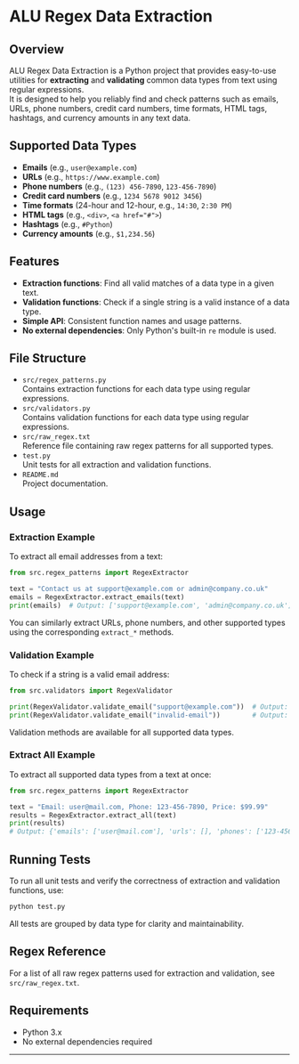 # ALU Regex Data Extraction

## Overview

ALU Regex Data Extraction is a Python project that provides easy-to-use utilities for **extracting** and **validating** common data types from text using regular expressions.  
It is designed to help you reliably find and check patterns such as emails, URLs, phone numbers, credit card numbers, time formats, HTML tags, hashtags, and currency amounts in any text data.

## Supported Data Types

- **Emails** (e.g., `user@example.com`)
- **URLs** (e.g., `https://www.example.com`)
- **Phone numbers** (e.g., `(123) 456-7890`, `123-456-7890`)
- **Credit card numbers** (e.g., `1234 5678 9012 3456`)
- **Time formats** (24-hour and 12-hour, e.g., `14:30`, `2:30 PM`)
- **HTML tags** (e.g., `<div>`, `<a href="#">`)
- **Hashtags** (e.g., `#Python`)
- **Currency amounts** (e.g., `$1,234.56`)

## Features

- **Extraction functions**: Find all valid matches of a data type in a given text.
- **Validation functions**: Check if a single string is a valid instance of a data type.
- **Simple API**: Consistent function names and usage patterns.
- **No external dependencies**: Only Python's built-in `re` module is used.

## File Structure

- `src/regex_patterns.py`  
  Contains extraction functions for each data type using regular expressions.
- `src/validators.py`  
  Contains validation functions for each data type using regular expressions.
- `src/raw_regex.txt`  
  Reference file containing raw regex patterns for all supported types.
- `test.py`  
  Unit tests for all extraction and validation functions.
- `README.md`  
  Project documentation.

## Usage

### Extraction Example

To extract all email addresses from a text:

```python
from src.regex_patterns import RegexExtractor

text = "Contact us at support@example.com or admin@company.co.uk"
emails = RegexExtractor.extract_emails(text)
print(emails)  # Output: ['support@example.com', 'admin@company.co.uk']
```

You can similarly extract URLs, phone numbers, and other supported types using the corresponding `extract_*` methods.

### Validation Example

To check if a string is a valid email address:

```python
from src.validators import RegexValidator

print(RegexValidator.validate_email("support@example.com"))  # Output: True
print(RegexValidator.validate_email("invalid-email"))        # Output: False
```

Validation methods are available for all supported data types.

### Extract All Example

To extract all supported data types from a text at once:

```python
from src.regex_patterns import RegexExtractor

text = "Email: user@mail.com, Phone: 123-456-7890, Price: $99.99"
results = RegexExtractor.extract_all(text)
print(results)
# Output: {'emails': ['user@mail.com'], 'urls': [], 'phones': ['123-456-7890'], ...}
```

## Running Tests

To run all unit tests and verify the correctness of extraction and validation functions, use:

```sh
python test.py
```

All tests are grouped by data type for clarity and maintainability.

## Regex Reference

For a list of all raw regex patterns used for extraction and validation, see `src/raw_regex.txt`.

## Requirements

- Python 3.x
- No external dependencies required

---

<!-- ## License

MIT License -->